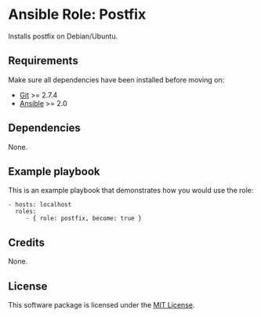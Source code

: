 # Ansible Role: Postfix

Installs postfix on Debian/Ubuntu.

## Requirements

Make sure all dependencies have been installed before moving on:

* [Git](https://git-scm.com/) >= 2.7.4
* [Ansible](https://www.ansible.com/) >= 2.0

## Dependencies

None.

## Example playbook

This is an example playbook that demonstrates how you would use the role:

    - hosts: localhost
      roles:
         - { role: postfix, become: true }

## Credits

None.

## License

This software package is licensed under the [MIT License](https://opensource.org/licenses/MIT).

